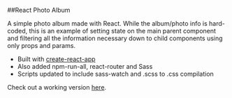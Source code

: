 ##React Photo Album

A simple photo album made with React. While the album/photo info is hard-coded, this is an example of setting state on the main parent component and filtering all the information necessary down to child components using only props and params.

* Built with [create-react-app](https://github.com/facebookincubator/create-react-app)
* Also added npm-run-all, react-router and Sass
* Scripts updated to include sass-watch and .scss to .css compilation

Check out a working version [here](reactphotoalbum-danbuda.surge.sh).